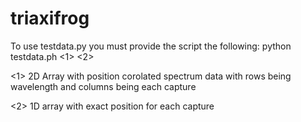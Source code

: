 # triaxifrog
To use testdata.py you must provide the script the following:
python testdata.ph <1> <2>


<1> 2D Array with position corolated spectrum data with rows being wavelength and columns being each capture


<2> 1D array with exact position for each capture
